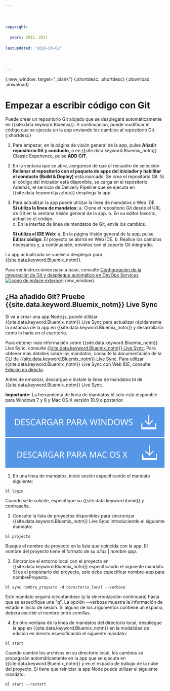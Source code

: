 ```yaml
---



copyright:

  years: 2015，2017

lastupdated: "2016-03-02"



---
```


{:new_window: target="_blank"}
{:shortdesc: .shortdesc}
{:download: .download}

# Empezar a escribir código con Git

Puede crear un repositorio
Git alojado que se desplegará automáticamente en {{site.data.keyword.Bluemix}}. A continuación, puede modificar el código que se ejecuta en la app enviando los cambios al repositorio Git.
{:shortdesc}

1. Para empezar, en la página de visión general de la app, pulse **Añadir repositorio Git y conducto**, o en
{{site.data.keyword.Bluemix_notm}} Classic Experience, pulse **ADD GIT**.
2. En la ventana que se abre, asegúrese de que el recuadro de selección **Rellenar el repositorio con el paquete de apps del iniciador y habilitar el conducto (Build & Deploy)** está marcado. Se crea el repositorio Git. Si el código del iniciador está disponible,
se carga en el repositorio. Además, el servicio de Delivery Pipeline que se ejecuta en {{site.data.keyword.jazzhub}} despliega la app.
3. Para actualizar la app puede utilizar la línea de mandatos o Web IDE.  
   **Si utiliza la línea de mandatos:**
   a. Clone el repositorio Git desde el URL de Git en la ventana Visión general de la app.
   b. En su editor favorito, actualice el código.  
   c. En la interfaz de línea de mandatos de Git, envíe los cambios.

   **Si utiliza el IDE Web:**
   a. En la página Visión general de la app, pulse **Editar código**. El proyecto se abrirá en Web IDE.   b. Realice los cambios necesarios y, a continuación, envíelos con el soporte Git integrado.

La app actualizada se vuelve a desplegar para {{site.data.keyword.Bluemix_notm}}.

Para ver instrucciones paso a paso, consulte [Configuración de la integración de Git y despliegue automático en DevOps Services ![icono de enlace externo](../icons/launch-glyph.svg)](https://hub.jazz.net/tutorials/jazzeditor/#git_integration_and_autodeployment){: new_window}.

## ¿Ha añadido Git? Pruebe {{site.data.keyword.Bluemix_notm}} Live Sync

Si va a crear una app Node.js, puede utilizar {{site.data.keyword.Bluemix_notm}} Live Sync para actualizar rápidamente la instancia de la app en {{site.data.keyword.Bluemix_notm}} y desarrollarla como lo haría en el escritorio.

Para obtener más información sobre {{site.data.keyword.Bluemix_notm}} Live Sync, consulte [{{site.data.keyword.Bluemix_notm}} Live Sync](/docs/develop/bluemixlive.html). Para obtener más detalles sobre los mandatos, consulte la documentación de la CLI de [{{site.data.keyword.Bluemix_notm}} Live Sync](/docs/cli/reference/bl/index.html). Para utilizar {{site.data.keyword.Bluemix_notm}} Live Sync con Web IDE, consulte [Edición en directo](/docs/develop/bluemixlive.html).

Antes de empezar, descargue e instale la línea de mandatos bl de {{site.data.keyword.Bluemix_notm}} Live Sync.

**Importante:** La herramienta de línea de mandatos bl solo está disponible para Windows 7 y 8 y Mac OS X versión 10.9 o posterior.

<p>
<a class="xref" href="http://livesyncdownload.ng.bluemix.net/downloads/blive_setup.msi" target="_blank" title="(se abre en un separador o ventana nueva)"><img class="image" src="images/bl_gs_icons_windows_b.svg" alt="Botón Descargar la línea de mandatos bl de Windows" /> </a> <a class="xref" href="http://livesyncdownload.ng.bluemix.net/downloads/BluemixLive.pkg" target="_blank" title="(se abre en un separador o ventana nueva)"><img class="image" src="images/bl_gs_icons_mac-osx_b.svg" alt="Botón Descargar la línea de mandatos bl de Mac" /> </a>
</p>

1. En una línea de mandatos, inicie sesión especificando el mandato siguiente:
```
bl login
```
Cuando se le solicite, especifique su {{site.data.keyword.ibmid}} y contraseña.

2. Consulte la lista de proyectos disponibles para sincronizar {{site.data.keyword.Bluemix_notm}} Live Sync introduciendo el siguiente mandato:
```
bl projects
```
Busque el nombre de proyecto en la lista que coincida con la app. El nombre del proyecto tiene el formato de su *alias* | *nombre app*.

3. Sincronice el entorno local con el proyecto en {{site.data.keyword.Bluemix_notm}} especificando
el siguiente mandato. Si es el propietario del proyecto, solo debe especificar nombre-app para nombreProyecto.
<!--- this command needs italicized parameters projectName localDirectory and yellow on 'local' -->
```
bl sync nombre_proyecto -d directorio_local --verbose
```
Este mandato seguirá ejecutándose (y la sincronización continuará) hasta que se especifique una "q". La opción --verbose muestra la información de estado e inicio de sesión. Si alguno de los argumentos contiene un espacio,
deberá escribir el nombre entre comillas.

4. En otra ventana de la línea de mandatos del directorio local,
despliegue la app en {{site.data.keyword.Bluemix_notm}} en la
modalidad de edición en directo especificando el siguiente mandato:
```
bl start
```

Cuando cambie los archivos en su directorio local, los cambios
se propagarán automáticamente en la app que se ejecuta
en {{site.data.keyword.Bluemix_notm}} y
en el espacio de trabajo de la nube del proyecto. Si tiene que reiniciar la app Node
puede utilizar el siguiente mandato:
```
bl start --restart
```
